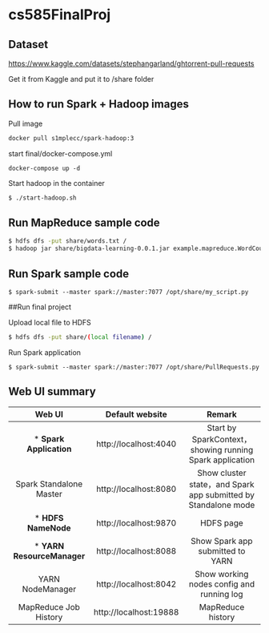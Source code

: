 # cs585FinalProj

## Dataset

https://www.kaggle.com/datasets/stephangarland/ghtorrent-pull-requests

Get it from Kaggle and put it to /share folder

## How to run Spark + Hadoop images

Pull image

```sh
docker pull s1mplecc/spark-hadoop:3
```

start final/docker-compose.yml

```
docker-compose up -d
```

Start hadoop in the container

```sh
$ ./start-hadoop.sh
```

## Run MapReduce sample code

```sh
$ hdfs dfs -put share/words.txt /
$ hadoop jar share/bigdata-learning-0.0.1.jar example.mapreduce.WordCount /words.txt /output
```

## Run Spark sample code

```
$ spark-submit --master spark://master:7077 /opt/share/my_script.py
```

##Run final project

Upload local file to HDFS

```sh
$ hdfs dfs -put share/(local filename) /
```

Run Spark application

```
$ spark-submit --master spark://master:7077 /opt/share/PullRequests.py
```

## Web UI summary

| Web UI                      | Default website                 | Remark                                 |
|:---------------------------:|:----------------------:|:------------------------------------:|
| \* **Spark Application**           | http://localhost:4040  | Start by SparkContext，showing running Spark application |
| Spark Standalone Master     | http://localhost:8080  |  Show cluster state，and Spark app submitted by Standalone mode         |
| \* **HDFS NameNode**               | http://localhost:9870                   | HDFS page                         |
| \* **YARN ResourceManager**        | http://localhost:8088                   | Show  Spark app submitted to YARN       |
| YARN NodeManager            | http://localhost:8042 | Show working nodes config and running log                                     |
| MapReduce Job History | http://localhost:19888 | MapReduce history    |

